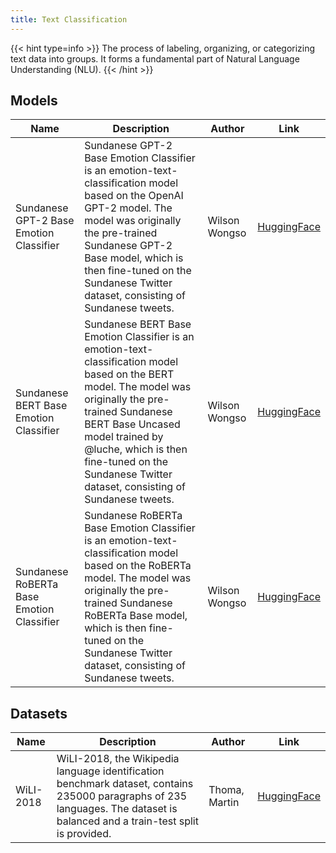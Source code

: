 ```yaml
---
title: Text Classification
---
```


{{< hint type=info >}}
The process of labeling, organizing, or categorizing text data into groups. It forms a fundamental part of Natural Language Understanding (NLU).
{{< /hint >}}

## Models

| Name                                      | Description                                                                                                                                                                                                                                                                                      | Author        | Link                                                                                  |
| ----------------------------------------- | ------------------------------------------------------------------------------------------------------------------------------------------------------------------------------------------------------------------------------------------------------------------------------------------------ | ------------- | ------------------------------------------------------------------------------------- |
| Sundanese GPT-2 Base Emotion Classifier   | Sundanese GPT-2 Base Emotion Classifier is an emotion-text-classification model based on the OpenAI GPT-2 model. The model was originally the pre-trained Sundanese GPT-2 Base model, which is then fine-tuned on the Sundanese Twitter dataset, consisting of Sundanese tweets.                 | Wilson Wongso | [HuggingFace](https://huggingface.co/w11wo/sundanese-gpt2-base-emotion-classifier)    |
| Sundanese BERT Base Emotion Classifier    | Sundanese BERT Base Emotion Classifier is an emotion-text-classification model based on the BERT model. The model was originally the pre-trained Sundanese BERT Base Uncased model trained by @luche, which is then fine-tuned on the Sundanese Twitter dataset, consisting of Sundanese tweets. | Wilson Wongso | [HuggingFace](https://huggingface.co/w11wo/sundanese-bert-base-emotion-classifier)    |
| Sundanese RoBERTa Base Emotion Classifier | Sundanese RoBERTa Base Emotion Classifier is an emotion-text-classification model based on the RoBERTa model. The model was originally the pre-trained Sundanese RoBERTa Base model, which is then fine-tuned on the Sundanese Twitter dataset, consisting of Sundanese tweets.                  | Wilson Wongso | [HuggingFace](https://huggingface.co/w11wo/sundanese-roberta-base-emotion-classifier) |

## Datasets

| Name      | Description                                                                                                                                                                  | Author        | Link                                                     |
| --------- | ---------------------------------------------------------------------------------------------------------------------------------------------------------------------------- | ------------- | -------------------------------------------------------- |
| WiLI-2018 | WiLI-2018, the Wikipedia language identification benchmark dataset, contains 235000 paragraphs of 235 languages. The dataset is balanced and a train-test split is provided. | Thoma, Martin | [HuggingFace](https://huggingface.co/datasets/wili_2018) |
